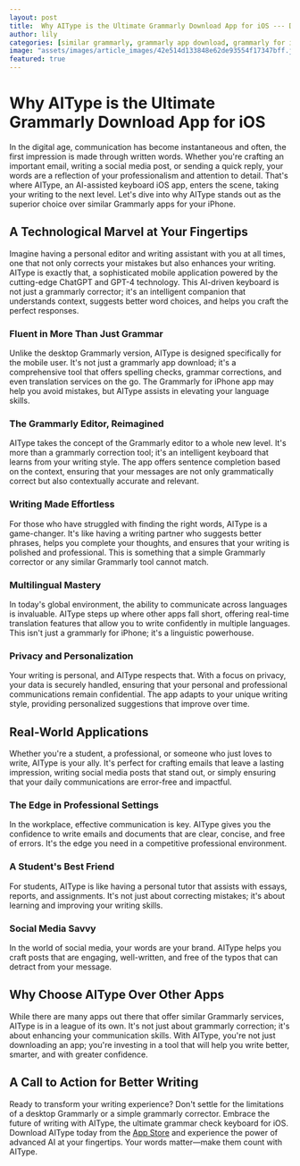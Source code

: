 ```yaml
---
layout: post
title:  Why AIType is the Ultimate Grammarly Download App for iOS --- Description
author: lily
categories: [similar grammarly, grammarly app download, grammarly for iphone, grammarly corrector, desktop grammarly, grammarly editor, grammarly correction]
image: "assets/images/article_images/42e514d133848e62de93554f17347bff.jpg"
featured: true
---
```


# Why AIType is the Ultimate Grammarly Download App for iOS

In the digital age, communication has become instantaneous and often, the first impression is made through written words. Whether you're crafting an important email, writing a social media post, or sending a quick reply, your words are a reflection of your professionalism and attention to detail. That's where AIType, an AI-assisted keyboard iOS app, enters the scene, taking your writing to the next level. Let's dive into why AIType stands out as the superior choice over similar Grammarly apps for your iPhone.

## A Technological Marvel at Your Fingertips

Imagine having a personal editor and writing assistant with you at all times, one that not only corrects your mistakes but also enhances your writing. AIType is exactly that, a sophisticated mobile application powered by the cutting-edge ChatGPT and GPT-4 technology. This AI-driven keyboard is not just a grammarly corrector; it's an intelligent companion that understands context, suggests better word choices, and helps you craft the perfect responses.

### Fluent in More Than Just Grammar

Unlike the desktop Grammarly version, AIType is designed specifically for the mobile user. It's not just a grammarly app download; it's a comprehensive tool that offers spelling checks, grammar corrections, and even translation services on the go. The Grammarly for iPhone app may help you avoid mistakes, but AIType assists in elevating your language skills.

### The Grammarly Editor, Reimagined

AIType takes the concept of the Grammarly editor to a whole new level. It's more than a grammarly correction tool; it's an intelligent keyboard that learns from your writing style. The app offers sentence completion based on the context, ensuring that your messages are not only grammatically correct but also contextually accurate and relevant.

### Writing Made Effortless

For those who have struggled with finding the right words, AIType is a game-changer. It's like having a writing partner who suggests better phrases, helps you complete your thoughts, and ensures that your writing is polished and professional. This is something that a simple Grammarly corrector or any similar Grammarly tool cannot match.

### Multilingual Mastery

In today's global environment, the ability to communicate across languages is invaluable. AIType steps up where other apps fall short, offering real-time translation features that allow you to write confidently in multiple languages. This isn't just a grammarly for iPhone; it's a linguistic powerhouse.

### Privacy and Personalization

Your writing is personal, and AIType respects that. With a focus on privacy, your data is securely handled, ensuring that your personal and professional communications remain confidential. The app adapts to your unique writing style, providing personalized suggestions that improve over time.

## Real-World Applications

Whether you're a student, a professional, or someone who just loves to write, AIType is your ally. It's perfect for crafting emails that leave a lasting impression, writing social media posts that stand out, or simply ensuring that your daily communications are error-free and impactful.

### The Edge in Professional Settings

In the workplace, effective communication is key. AIType gives you the confidence to write emails and documents that are clear, concise, and free of errors. It's the edge you need in a competitive professional environment.

### A Student's Best Friend

For students, AIType is like having a personal tutor that assists with essays, reports, and assignments. It's not just about correcting mistakes; it's about learning and improving your writing skills.

### Social Media Savvy

In the world of social media, your words are your brand. AIType helps you craft posts that are engaging, well-written, and free of the typos that can detract from your message.

## Why Choose AIType Over Other Apps

While there are many apps out there that offer similar Grammarly services, AIType is in a league of its own. It's not just about grammarly correction; it's about enhancing your communication skills. With AIType, you're not just downloading an app; you're investing in a tool that will help you write better, smarter, and with greater confidence.

## A Call to Action for Better Writing

Ready to transform your writing experience? Don't settle for the limitations of a desktop Grammarly or a simple grammarly corrector. Embrace the future of writing with AIType, the ultimate grammar check keyboard for iOS. Download AIType today from the [App Store](https://apps.apple.com/us/app/aitype-grammar-check-keyboard/id6469163944) and experience the power of advanced AI at your fingertips. Your words matter—make them count with AIType.